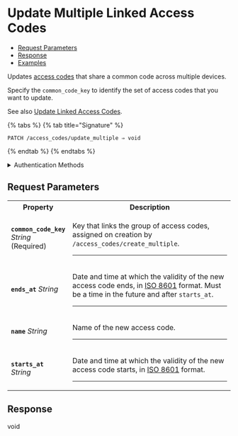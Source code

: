 # Update Multiple Linked Access Codes

- [Request Parameters](./#request-parameters)
- [Response](./#response)
- [Examples](./#examples)

Updates [access codes](https://docs.seam.co/latest/capability-guides/smart-locks/access-codes) that share a common code across multiple devices.

Specify the `common_code_key` to identify the set of access codes that you want to update.

See also [Update Linked Access Codes](../../capability-guides/smart-locks/access-codes/creating-and-updating-multiple-linked-access-codes.md#update-linked-access-codes).

{% tabs %}
{% tab title="Signature" %}
```
PATCH /access_codes/update_multiple ⇒ void
```
{% endtab %}
{% endtabs %}

<details>

<summary>Authentication Methods</summary>

- API key
- Client session token
- Personal access token
  <br>Must also include the `seam-workspace` header in the request.

To learn more, see [Authentication](https://docs.seam.co/latest/api/authentication).
</details>

## Request Parameters

<table>
<tr><th width="25%">Property</th><th>Description</th></tr>
<tr><td><strong><code>common_code_key</code></strong> <i>String</i> (Required)</td>
<td>

Key that links the group of access codes, assigned on creation by `/access_codes/create_multiple`.

---
</td></tr>
<tr><td><strong><code>ends_at</code></strong> <i>String</i></td>
<td>

Date and time at which the validity of the new access code ends, in [ISO 8601](https://www.iso.org/iso-8601-date-and-time-format.html) format. Must be a time in the future and after `starts_at`.

---
</td></tr>
<tr><td><strong><code>name</code></strong> <i>String</i></td>
<td>

Name of the new access code.

---
</td></tr>
<tr><td><strong><code>starts_at</code></strong> <i>String</i></td>
<td>

Date and time at which the validity of the new access code starts, in [ISO 8601](https://www.iso.org/iso-8601-date-and-time-format.html) format.

---
</td></tr>
</table>

## Response

void

